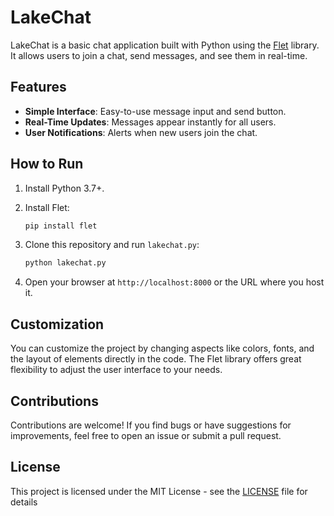 # LakeChat

LakeChat is a basic chat application built with Python using the [Flet](https://flet.dev/) library. It allows users to join a chat, send messages, and see them in real-time.

## Features

- **Simple Interface**: Easy-to-use message input and send button.
- **Real-Time Updates**: Messages appear instantly for all users.
- **User Notifications**: Alerts when new users join the chat.

## How to Run

1. Install Python 3.7+.
2. Install Flet:
    ```bash
    pip install flet
    ```
    
3. Clone this repository and run `lakechat.py`:
    ```bash
    python lakechat.py
    ```
4. Open your browser at `http://localhost:8000` or the URL where you host it.

## Customization

You can customize the project by changing aspects like colors, fonts, and the layout of elements directly in the code. The Flet library offers great flexibility to adjust the user interface to your needs.

## Contributions

Contributions are welcome! If you find bugs or have suggestions for improvements, feel free to open an issue or submit a pull request.

## License

This project is licensed under the MIT License - see the [LICENSE](LICENSE) file for details
